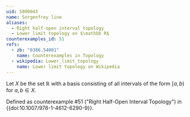 ```yaml
---
uid: S000043
name: Sorgenfrey line
aliases:
  - Right half-open interval topology
  - Lower limit topology on $\mathbb R$
counterexamples_id: 51
refs:
  - zb: "0386.54001" 
    name: Counterexamples in Topology
  - wikipedia: Lower_limit_topology
    name: Lower limit topology on Wikipedia
---
```

Let $X$ be the set $\mathbb{R}$ with a basis consisting of all intervals of the form $[a,b)$ for $a,b \in X$.

Defined as counterexample #51 ("Right Half-Open Interval Topology")
in {{doi:10.1007/978-1-4612-6290-9}}.
